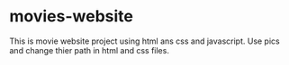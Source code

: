 # movies-website
This is movie website project using html ans css and javascript.
Use pics and change thier path in html and css files.
